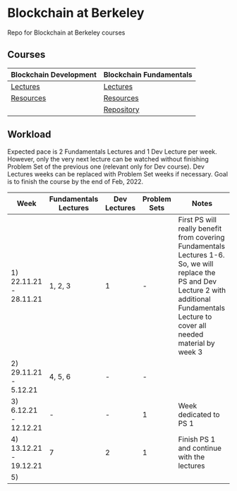 # Blockchain at Berkeley
Repo for Blockchain at Berkeley courses 

## Courses 

**Blockchain Development** | **Blockchain Fundamentals**
| --- | --- |
| [Lectures](https://www.youtube.com/playlist?list=PLSONl1AVlZNWJVixT2vwY9-6O7kgM4het) | [Lectures](https://www.youtube.com/playlist?list=PLSONl1AVlZNXUhgIrfgI6E3ayShvKI-o6) |
| [Resources](https://blockchain.berkeley.edu/courses/spring-2021-developers-decal/) | [Resources](https://blockchain.berkeley.edu/courses/spring-2021-fundamentals-decal/) |
| | [Repository](https://github.com/BerkeleyBlockchain/dev-decal-sp21)


## Workload 

Expected pace is 2 Fundamentals Lectures and 1 Dev Lecture per week. However, only the very next lecture can be watched without finishing Problem Set of the previous one (relevant only for Dev course). Dev Lectures weeks can be replaced with Problem Set weeks if necessary. Goal is to finish the course by the end of Feb, 2022. 

| Week  | Fundamentals Lectures | Dev Lectures | Problem Sets | Notes
| ------------- | ------------- | --- | --- | ---
| 1) 22.11.21 - 28.11.21 | 1, 2, 3 | 1 | - | First PS will really benefit from covering Fundamentals Lectures 1-6. So, we will replace the PS and Dev Lecture 2 with additional Fundamentals Lecture to cover all needed material by week 3 
| 2) 29.11.21 - 5.12.21  | 4, 5, 6 | - | - |
| 3) 6.12.21 - 12.12.21 | - | - | 1 | Week dedicated to PS 1 
| 4) 13.12.21 - 19.12.21 | 7 | 2 | 1 | Finish PS 1 and continue with the lectures 
| 5) | | | | 
